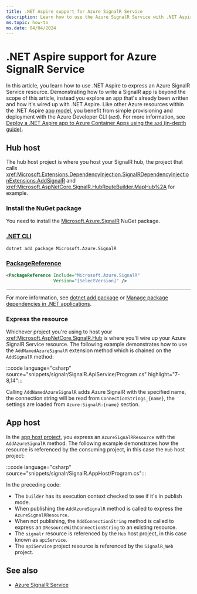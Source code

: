 ```yaml
---
title: .NET Aspire support for Azure SignalR Service
description: Learn how to use the Azure SignalR Service with .NET Aspire.
ms.topic: how-to
ms.date: 04/04/2024
---
```


# .NET Aspire support for Azure SignalR Service

In this article, you learn how to use .NET Aspire to express an Azure SignalR Service resource. Demonstrating how to write a SignalR app is beyond the scope of this article, instead you explore an app that's already been written and how it's wired up with .NET Aspire. Like other Azure resources within the .NET Aspire [app model](../fundamentals/app-host-overview.md#define-the-app-model), you benefit from simple provisioning and deployment with the Azure Developer CLI (`azd`). For more information, see [Deploy a .NET Aspire app to Azure Container Apps using the `azd` (in-depth guide)](../deployment/azure/aca-deployment-azd-in-depth.md).

## Hub host

The hub host project is where you host your SignalR hub, the project that calls <xref:Microsoft.Extensions.DependencyInjection.SignalRDependencyInjectionExtensions.AddSignalR> and <xref:Microsoft.AspNetCore.SignalR.HubRouteBuilder.MapHub%2A> for example.

### Install the NuGet package

You need to install the [Microsoft.Azure.SignalR](https://www.nuget.org/packages/Microsoft.Azure.SignalR) NuGet package.

### [.NET CLI](#tab/dotnet-cli)

```dotnetcli
dotnet add package Microsoft.Azure.SignalR
```

### [PackageReference](#tab/package-reference)

```xml
<PackageReference Include="Microsoft.Azure.SignalR"
                  Version="[SelectVersion]" />
```

---

For more information, see [dotnet add package](/dotnet/core/tools/dotnet-add-package) or [Manage package dependencies in .NET applications](/dotnet/core/tools/dependencies).

### Express the resource

Whichever project you're using to host your <xref:Microsoft.AspNetCore.SignalR.Hub> is where you'll wire up your Azure SignalR Service resource. The following example demonstrates how to use the `AddNamedAzureSignalR` extension method which is chained on the `AddSignalR` method:

:::code language="csharp" source="snippets/signalr/SignalR.ApiService/Program.cs" highlight="7-8,14":::

Calling `AddNamedAzureSignalR` adds Azure SignalR with the specified name, the connection string will be read from `ConnectionStrings_{name}`, the settings are loaded from `Azure:SignalR:{name}` section.

## App host

In the [app host project](../fundamentals/app-host-overview.md#app-host-project), you express an `AzureSignalRResource` with the `AddAzureSignalR` method. The following example demonstrates how the resource is referenced by the consuming project, in this case the `Hub` host project:

:::code language="csharp" source="snippets/signalr/SignalR.AppHost/Program.cs":::

In the preceding code:

- The `builder` has its execution context checked to see if it's in publish mode.
- When publishing the `AddAzureSignalR` method is called to express the `AzureSignalRResource`.
- When not publishing, the `AddConnectionString` method is called to express an `IResourceWithConnectionString` to an existing resource.
- The `signalr` resource is referenced by the `Hub` host project, in this case known as `apiService`.
- The `apiService` project resource is referenced by the `SignalR_Web` project.

<!--
> [!TIP]
> This example also relies on the [Aspire.Hosting.Azure.Provisioning](https://www.nuget.org/packages/Aspire.Hosting.Azure.Provisioning) NuGet package, as you may have been curious about the `AddAzureProvisioning` method. This functionality adds support for generating Azure resources dynamically during app startup.
-->

## See also

- [Azure SignalR Service](/azure/azure-signalr/signalr-overview)
